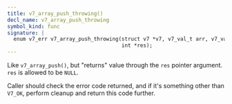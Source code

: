 ```yaml
---
title: v7_array_push_throwing()
decl_name: v7_array_push_throwing
symbol_kind: func
signature: |
  enum v7_err v7_array_push_throwing(struct v7 *v7, v7_val_t arr, v7_val_t v,
                                     int *res);
---
```


Like `v7_array_push()`, but "returns" value through the `res` pointer
argument. `res` is allowed to be `NULL`.

Caller should check the error code returned, and if it's something other
than `V7_OK`, perform cleanup and return this code further. 

